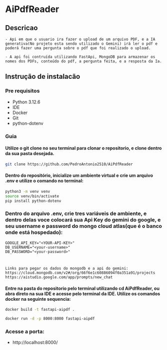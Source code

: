 # AiPdfReader

## Descricao
    - Api em que o usuario ira fazer o upload de um arquivo PDF, e a IA generativa(No projeto esta sendo utilizado o Gemini) irá ler o pdf e poderá fazer uma pergunta sobre o pdf que foi realizado o upload.

    - A api foi contruída utilizando FastApi, MongoDB para armazenar os nomes dos PDFs, conteúdo do pdf, a pergunta feita, e a resposta da Ia.

## Instrução de instalacão

### Pre requisitos
 - Python 3.12.6
 - IDE
 - Docker
 - Git
 - python-dotenv

 ### Guia

 #### Utilize o git clone no seu terminal para clonar o repositorio, e clone dentro da sua pasta desejada.

 ```bash
git clone https://github.com/PedroAntonio2510/AiPdfReader
 ```

 #### Dentro do repositório, inicialize um ambiente virtual e crie um arquivo .env e utilize o comando no terminal:
 ```bash
python3 -m venv venv
source venv/bin/activate
pip install python-dotenv
 ```

 ### Dentro do arquivo .env, crie tres variáveis de ambiente, e dentro delas voce colocará sua Api Key do gemini do google, e seu username e password do mongo cloud atlas(que é o banco onde está hospedado): 

    GOOGLE_API_KEY="<YOUR-API-KEY>"
    DB_USERNAME="<your-username>"
    DB_PASSWORD="<your-password>"
#
    Links para pegar os dados do mongodb e a api do gemini: https://cloud.mongodb.com/v2#/org/66f6e1c60886094f0a351a91/projects
    https://aistudio.google.com/app/prompts/new_chat


 #### Entre na pasta do repositorio pelo terminal utilizando cd AiPdfReader, ou abra direto na sua IDE e acesse pelo terminal da IDE. Utilize os comandos docker na seguinte sequencia:

 ```bash
docker build -t fastapi-aipdf . 

docker run -d -p 8000:8000 fastapi-aipdf

 ```

 ### Acesse a porta: 
  - http://localhost:8000/



 



    